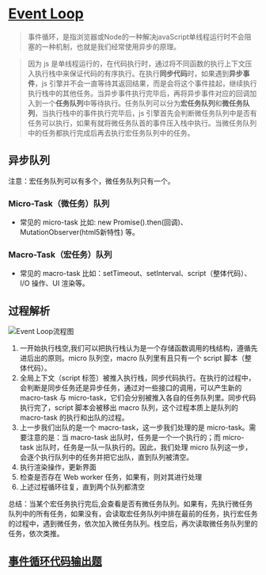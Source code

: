 # [Event Loop](https://juejin.cn/post/6844903761949753352#comment)
> 事件循环，是指浏览器或Node的一种解决javaScript单线程运行时不会阻塞的一种机制，也就是我们经常使用异步的原理。

> 因为 js 是单线程运行的，在代码执行时，通过将不同函数的执行上下文压入执行栈中来保证代码的有序执行。在执行**同步代码**时，如果遇到**异步事件**，js 引擎并不会一直等待其返回结果，而是会将这个事件挂起，继续执行执行栈中的其他任务。当异步事件执行完毕后，再将异步事件对应的回调加入到一个**任务队列**中等待执行。任务队列可以分为**宏任务队列**和**微任务队列**，当执行栈中的事件执行完毕后，js 引擎首先会判断微任务队列中是否有任务可以执行，如果有就将微任务队首的事件压入栈中执行。当微任务队列中的任务都执行完成后再去执行宏任务队列中的任务。

## 异步队列
注意：宏任务队列可以有多个，微任务队列只有一个。
### Micro-Task（微任务）队列
- 常见的 micro-task 比如: new Promise().then(回调)、MutationObserver(html5新特性) 等。
### Macro-Task（宏任务）队列
- 常见的 macro-task 比如：setTimeout、setInterval、script（整体代码）、 I/O 操作、UI 渲染等。

## 过程解析
![Event Loop流程图](https://p1-jj.byteimg.com/tos-cn-i-t2oaga2asx/gold-user-assets/2019/1/10/1683863633586974~tplv-t2oaga2asx-zoom-in-crop-mark:3024:0:0:0.awebp)

1. 一开始执行栈空,我们可以把执行栈认为是一个存储函数调用的栈结构，遵循先进后出的原则。micro 队列空，macro 队列里有且只有一个 script 脚本（整体代码）。
2. 全局上下文（script 标签）被推入执行栈，同步代码执行。在执行的过程中，会判断是同步任务还是异步任务，通过对一些接口的调用，可以产生新的 macro-task 与 micro-task，它们会分别被推入各自的任务队列里。同步代码执行完了，script 脚本会被移出 macro 队列，这个过程本质上是队列的 macro-task 的执行和出队的过程。
3. 上一步我们出队的是一个 macro-task，这一步我们处理的是 micro-task。需要注意的是：当 macro-task 出队时，任务是一个一个执行的；而 micro-task 出队时，任务是一队一队执行的。因此，我们处理 micro 队列这一步，会逐个执行队列中的任务并把它出队，直到队列被清空。
4. 执行渲染操作，更新界面
5. 检查是否存在 Web worker 任务，如果有，则对其进行处理
6. 上述过程循环往复，直到两个队列都清空

总结：当某个宏任务执行完后,会查看是否有微任务队列。如果有，先执行微任务队列中的所有任务，如果没有，会读取宏任务队列中排在最前的任务，执行宏任务的过程中，遇到微任务，依次加入微任务队列。栈空后，再次读取微任务队列里的任务，依次类推。

## [事件循环代码输出题](https://github.com/BigSharkLx/front-end-interview/blob/main/11%20offer%E6%94%B6%E5%89%B2%E6%9C%BA%E4%B9%8B%E4%BB%A3%E7%A0%81%E8%BE%93%E5%87%BA%E7%AF%87.md)